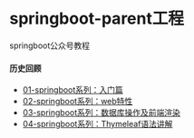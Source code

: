 # springboot-parent工程
springboot公众号教程


#### 历史回顾

- [01-springboot系列：入门篇](http://mp.weixin.qq.com/s?__biz=MzIwNDUzNTYxMA==&mid=2247484357&idx=1&sn=5d5e2f606d2d8b35963086f275122355&chksm=973fe190a04868869833d8553d900583012c6b40facdc11c2baee877e65d23930714b08e4840&scene=21#wechat_redirect) 
- [02-springboot系列：web特性](http://mp.weixin.qq.com/s?__biz=MzIwNDUzNTYxMA==&mid=2247484373&idx=1&sn=d50411d4b3c68d7d2ced2b55eef14420&chksm=973fe180a0486896ca61173395cdc0b7ac0bcdb93dd0050902ee8cd59a57901af9c6a729398d&scene=21#wechat_redirect)  
- [03-springboot系列：数据库操作及前端渲染](http://mp.weixin.qq.com/s?__biz=MzIwNDUzNTYxMA==&mid=2247484379&idx=1&sn=160845dcabaf7ffce4789cd88872fc74&chksm=973fe18ea04868980399d7f04249ef687dd069695e28f0b7f5049d6c56e8e30cc1d289761210&scene=21#wechat_redirect)  
- [04-springboot系列：Thymeleaf语法讲解](http://mp.weixin.qq.com/s?__biz=MzIwNDUzNTYxMA==&mid=2247484381&idx=1&sn=1a438186d4f2be26601f835ee5e0230d&chksm=973fe188a048689edb6adba4f5e46b22861e0d79bc9fcb17ae3881c1f6065194cb7badd2038b&scene=21#wechat_redirect)  